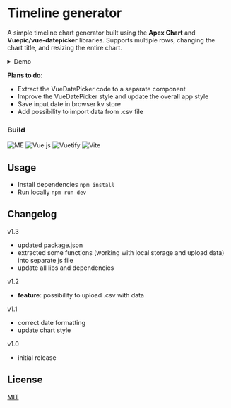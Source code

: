 # Timeline generator

A simple timeline chart generator built using the **Apex Chart** and **Vuepic/vue-datepicker** libraries. Supports multiple rows, changing the chart title, and resizing the entire chart.

<details>
<summary>Demo</summary>
<br>
  
  ![Demo](public\demo.gif)
  
</details>

**Plans to do**:

- Extract the VueDatePicker code to a separate component
- Improve the VueDatePicker style and update the overall app style
- Save input date in browser kv store
- Add possibility to import data from .csv file


### Build 

![ME](https://img.shields.io/badge/by-gkalian-purple?style=for-the-badge&&logoColor=white)
![Vue.js](https://img.shields.io/badge/vuejs-%2335495e.svg?style=for-the-badge&logo=vuedotjs&logoColor=%234FC08D)
![Vuetify](https://img.shields.io/badge/Vuetify-1867C0?style=for-the-badge&logo=vuetify&logoColor=AEDDFF)
![Vite](https://img.shields.io/badge/vite-%23646CFF.svg?style=for-the-badge&logo=vite&logoColor=white)

## Usage

- Install dependencies `npm install`
- Run locally `npm run dev`

## Changelog

v1.3
  - updated package.json
  - extracted some functions (working with local storage and upload data) into separate js file
  - update all libs and dependencies

v1.2
  - **feature**: possibility to upload .csv with data

v1.1
  - correct date formatting
  - update chart style

v1.0
  - initial release


## License

[MIT](http://opensource.org/licenses/MIT)